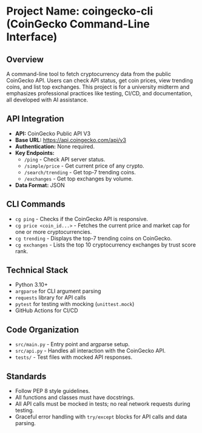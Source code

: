 # Project Name: coingecko-cli (CoinGecko Command-Line Interface)

## Overview
A command-line tool to fetch cryptocurrency data from the public CoinGecko API. Users can check API status, get coin prices, view trending coins, and list top exchanges. This project is for a university midterm and emphasizes professional practices like testing, CI/CD, and documentation, all developed with AI assistance.

## API Integration
- **API:** CoinGecko Public API V3
- **Base URL:** https://api.coingecko.com/api/v3
- **Authentication:** None required.
- **Key Endpoints:**
  - `/ping` - Check API server status.
  - `/simple/price` - Get current price of any crypto.
  - `/search/trending` - Get top-7 trending coins.
  - `/exchanges` - Get top exchanges by volume.
- **Data Format:** JSON

## CLI Commands
- `cg ping` - Checks if the CoinGecko API is responsive.
- `cg price <coin_id...>` - Fetches the current price and market cap for one or more cryptocurrencies.
- `cg trending` - Displays the top-7 trending coins on CoinGecko.
- `cg exchanges` - Lists the top 10 cryptocurrency exchanges by trust score rank.

## Technical Stack
- Python 3.10+
- `argparse` for CLI argument parsing
- `requests` library for API calls
- `pytest` for testing with mocking (`unittest.mock`)
- GitHub Actions for CI/CD

## Code Organization
- `src/main.py` - Entry point and argparse setup.
- `src/api.py` - Handles all interaction with the CoinGecko API.
- `tests/` - Test files with mocked API responses.

## Standards
- Follow PEP 8 style guidelines.
- All functions and classes must have docstrings.
- All API calls must be mocked in tests; no real network requests during testing.
- Graceful error handling with `try/except` blocks for API calls and data parsing.